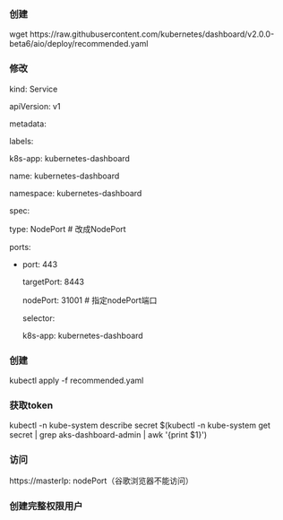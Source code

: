### 创建

wget  https:\/\/raw.githubusercontent.com\/kubernetes\/dashboard\/v2.0.0-beta6\/aio\/deploy\/recommended.yaml

### 修改

kind: Service

apiVersion: v1

metadata:

labels:

k8s-app: kubernetes-dashboard

name: kubernetes-dashboard

namespace: kubernetes-dashboard

spec:

type: NodePort      \# 改成NodePort

ports:

* port: 443

  targetPort: 8443

  nodePort: 31001   \# 指定nodePort端口

  selector:

  k8s-app: kubernetes-dashboard


### 创建

kubectl apply -f   recommended.yaml

### 获取token

kubectl -n kube-system describe secret $\(kubectl -n kube-system get secret \| grep aks-dashboard-admin \| awk '{print $1}'\)

### 访问

https:\/\/masterIp: nodePort（谷歌浏览器不能访问）

### 创建完整权限用户

